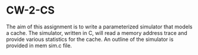 # CW-2-CS

The aim of this assignment is to write a parameterized simulator that models a
cache. The simulator, written in C, will read a memory address trace and provide
various statistics for the cache. An outline of the simulator is provided in mem sim.c file.
